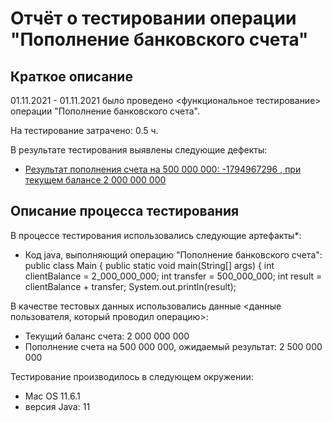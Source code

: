 # Отчёт о тестировании операции "Пополнение банковского счета"

## Краткое описание

01.11.2021 - 01.11.2021 было проведено <функциональное тестирование> операции "Пополнение банковского счета".

На тестирование затрачено: 0.5 ч.

В результате тестирования выявлены следующие дефекты:
* [Результат пополнения счета на 500 000 000: -1794967296 , при текущем балансе 2 000 000 000](https://github.com/AS131986/java.1/issues/1#issue-1041572856)

## Описание процесса тестирования

В процессе тестирования использовались следующие артефакты*:
* Код java, выполняющий операцию "Пополнение банковского счета":
public class Main {
    public static void main(String[] args) {
        int clientBalance = 2_000_000_000;
        int transfer = 500_000_000;
        int result = clientBalance + transfer;
        System.out.println(result);

В качестве тестовых данных использовались данные <данные пользователя, который проводил операцию>:
* Текущий баланс счета: 2 000 000 000
* Пополнение счета на 500 000 000, ожидаемый результат: 2 500 000 000


Тестирование производилось в следующем окружении:
* Mac OS 11.6.1
* версия Java: 11
